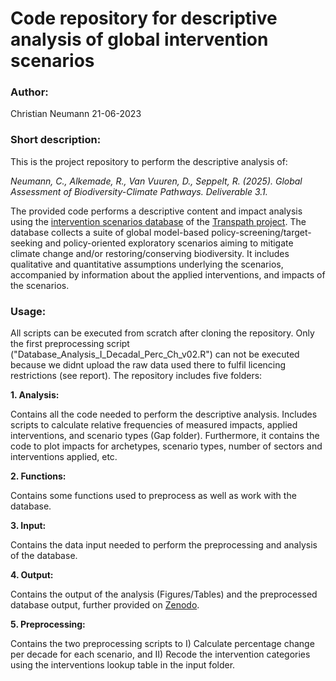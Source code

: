 # Code repository for descriptive analysis of global intervention scenarios 

### Author: 

Christian Neumann 21-06-2023

### Short description: 

This is the project repository to perform the descriptive analysis of: 

*Neumann, C., Alkemade, R., Van Vuuren, D., Seppelt, R. (2025). Global Assessment of Biodiversity-Climate Pathways. Deliverable 3.1.* 

The provided code performs a descriptive content and impact analysis using the [intervention scenarios database](www.google.de) of the [Transpath project](https://www.transpath.eu/). The database collects a suite of global model-based policy-screening/target-seeking and policy-oriented exploratory scenarios aiming to mitigate climate change and/or restoring/conserving biodiversity. It includes qualitative and quantitative assumptions underlying the scenarios, accompanied by information about the applied interventions, and impacts of the scenarios.

### Usage: 
All scripts can be executed from scratch after cloning the repository. Only the first preprocessing script ("Database_Analysis_I_Decadal_Perc_Ch_v02.R") can not be executed because we didnt upload the raw data used there to fulfil licencing restrictions (see report).
The repository includes five folders: 

**1. Analysis:** 

Contains all the code needed to perform the descriptive analysis. Includes scripts to calculate relative frequencies of measured impacts, applied interventions, and scenario types (Gap folder). Furthermore, it contains the code to plot impacts for archetypes, scenario types, number of sectors and interventions applied, etc. 

**2. Functions:** 

Contains some functions used to preprocess as well as work with the database.

**3. Input:** 

Contains the data input needed to perform the preprocessing and analysis of the database. 

**4. Output:** 

Contains the output of the analysis (Figures/Tables) and the preprocessed database output, further provided on [Zenodo](www.google.de).

**5. Preprocessing:** 

Contains the two preprocessing scripts to I) Calculate percentage change per decade for each scenario, and II) Recode the intervention categories using the interventions lookup table in the input folder. 

